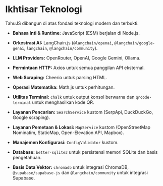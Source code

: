 # Ikhtisar Teknologi

TahuJS dibangun di atas fondasi teknologi modern dan terbukti:

- **Bahasa Inti & Runtime:** JavaScript (ESM) berjalan di Node.js.
- **Orkestrasi AI:** LangChain.js (`@langchain/openai`, `@langchain/google-genai`, `langchain`, `@langchain/community`).
- **LLM Providers:** OpenRouter, OpenAI, Google Gemini, Ollama.
- **Permintaan HTTP:** Axios untuk semua panggilan API eksternal.
- **Web Scraping:** Cheerio untuk parsing HTML.
- **Operasi Matematika:** Math.js untuk perhitungan.
- **Utilitas Terminal:** `chalk` untuk output konsol berwarna dan `qrcode-terminal` untuk menghasilkan kode QR.
- **Layanan Pencarian:** `SearchService` kustom (SerpApi, DuckDuckGo, Google scraping).
- **Layanan Pemetaan & Lokasi:** `MapService` kustom (OpenStreetMap Nominatim, StaticMap, Open-Elevation API, Mapbox).
- **Manajemen Konfigurasi:** `ConfigValidator` kustom.

- **Database:** `better-sqlite3` untuk persistensi memori SQLite dan basis pengetahuan.
- **Basis Data Vektor:** `chromadb` untuk integrasi ChromaDB, `@supabase/supabase-js` dan `@langchain/community` untuk integrasi Supabase.